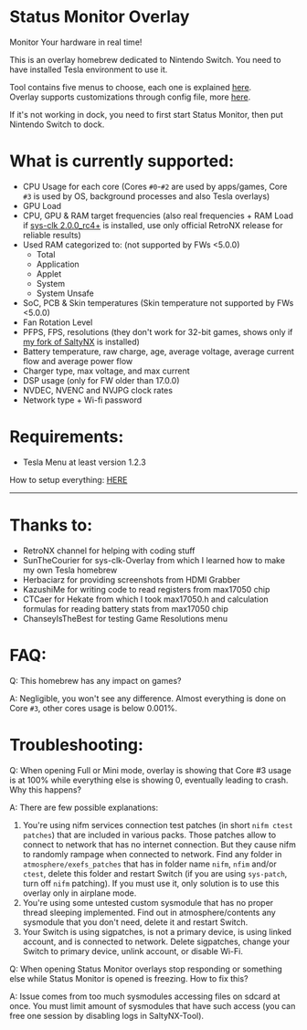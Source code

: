 # Status Monitor Overlay
Monitor Your hardware in real time!

This is an overlay homebrew dedicated to Nintendo Switch.
You need to have installed Tesla environment to use it.

Tool contains five menus to choose, each one is explained [here](/docs/modes.md).<br>
Overlay supports customizations through config file, more [here](/docs/config.md).

If it's not working in dock, you need to first start Status Monitor, then put Nintendo Switch to dock.

# What is currently supported:
- CPU Usage for each core (Cores `#0`-`#2` are used by apps/games, Core `#3` is used by OS, background processes and also Tesla overlays)
- GPU Load
- CPU, GPU & RAM target frequencies (also real frequencies + RAM Load if [sys-clk 2.0.0_rc4+](https://github.com/retronx-team/sys-clk/releases) is installed, use only official RetroNX release for reliable results)
- Used RAM categorized to: (not supported by FWs <5.0.0)
  - Total
  - Application
  - Applet
  - System
  - System Unsafe
- SoC, PCB & Skin temperatures (Skin temperature not supported by FWs <5.0.0)
- Fan Rotation Level
- PFPS, FPS, resolutions (they don't work for 32-bit games, shows only if [my fork of SaltyNX](https://github.com/masagrator/SaltyNX/releases) is installed)
- Battery temperature, raw charge, age, average voltage, average current flow and average power flow
- Charger type, max voltage, and max current
- DSP usage (only for FW older than 17.0.0)
- NVDEC, NVENC and NVJPG clock rates
- Network type + Wi-fi password

# Requirements:
- Tesla Menu at least version 1.2.3

How to setup everything: [HERE](https://gist.github.com/masagrator/65fcbd5ad09243399268d145aaab899b)

---

# Thanks to:
- RetroNX channel for helping with coding stuff
- SunTheCourier for sys-clk-Overlay from which I learned how to make my own Tesla homebrew
- Herbaciarz for providing screenshots from HDMI Grabber
- KazushiMe for writing code to read registers from max17050 chip
- CTCaer for Hekate from which I took max17050.h and calculation formulas for reading battery stats from max17050 chip
- ChanseyIsTheBest for testing Game Resolutions menu

# FAQ:
Q: This homebrew has any impact on games?

A: Negligible, you won't see any difference. Almost everything is done on Core `#3`, other cores usage is below 0.001%.

# Troubleshooting:

Q: When opening Full or Mini mode, overlay is showing that Core #3 usage is at 100% while everything else is showing 0, eventually leading to crash. Why this happens?

A: There are few possible explanations: 
1. You're using nifm services connection test patches (in short `nifm ctest patches`) that are included in various packs. Those patches allow to connect to network that has no internet connection. But they cause nifm to randomly rampage when connected to network. Find any folder in `atmosphere/exefs_patches` that has in folder name `nifm`, `nfim` and/or `ctest`, delete this folder and restart Switch (if you are using `sys-patch`, turn off `nifm` patching). If you must use it, only solution is to use this overlay only in airplane mode.
2. You're using some untested custom sysmodule that has no proper thread sleeping implemented. Find out in atmosphere/contents any sysmodule that you don't need, delete it and restart Switch.
3. Your Switch is using sigpatches, is not a primary device, is using linked account, and is connected to network. Delete sigpatches, change your Switch to primary device, unlink account, or disable Wi-Fi. 

Q: When opening Status Monitor overlays stop responding or something else while Status Monitor is opened is freezing. How to fix this?

A: Issue comes from too much sysmodules accessing files on sdcard at once. You must limit amount of sysmodules that have such access (you can free one session by disabling logs in SaltyNX-Tool).
